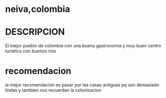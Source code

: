 
# neiva,colombia
# DESCRIPCION
El mejor pueblo de colombia con una buena gastronomia y muy buen centro turistico con buenos rios
# recomendacion 
 la mejor recomendacion es pasar por las casas antiguas pq son demasiado lindas y tambien nos recuerdan la colonizacion  
